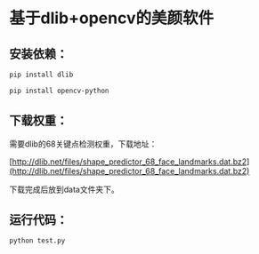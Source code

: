 # 基于dlib+opencv的美颜软件

## 安装依赖：

```bash
pip install dlib
```
```bash
pip install opencv-python
```


## 下载权重：
需要dlib的68关键点检测权重，下载地址：

[http://dlib.net/files/shape_predictor_68_face_landmarks.dat.bz2](http://dlib.net/files/shape_predictor_68_face_landmarks.dat.bz2)

下载完成后放到data文件夹下。

## 运行代码：

```bash
python test.py
```
